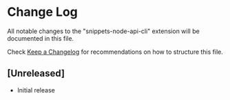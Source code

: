 # Change Log
All notable changes to the "snippets-node-api-cli" extension will be documented in this file.

Check [Keep a Changelog](http://keepachangelog.com/) for recommendations on how to structure this file.

## [Unreleased]
- Initial release